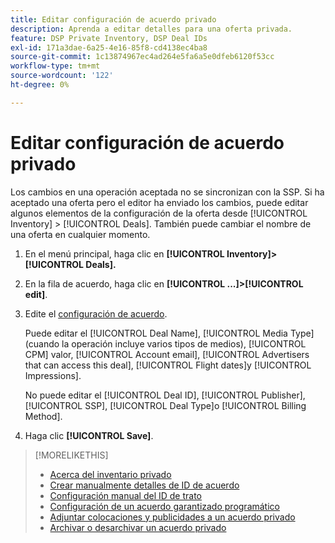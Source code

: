 ```yaml
---
title: Editar configuración de acuerdo privado
description: Aprenda a editar detalles para una oferta privada.
feature: DSP Private Inventory, DSP Deal IDs
exl-id: 171a3dae-6a25-4e16-85f8-cd4138ec4ba8
source-git-commit: 1c13874967ec4ad264e5fa6a5e0dfeb6120f53cc
workflow-type: tm+mt
source-wordcount: '122'
ht-degree: 0%

---
```


# Editar configuración de acuerdo privado

Los cambios en una operación aceptada no se sincronizan con la SSP. Si ha aceptado una oferta pero el editor ha enviado los cambios, puede editar algunos elementos de la configuración de la oferta desde [!UICONTROL Inventory] > [!UICONTROL Deals]. También puede cambiar el nombre de una oferta en cualquier momento.

1. En el menú principal, haga clic en **[!UICONTROL Inventory]> [!UICONTROL Deals].**

1. En la fila de acuerdo, haga clic en  **[!UICONTROL ...]>[!UICONTROL edit]**.

1. Edite el [configuración de acuerdo](deal-id-settings.md).

   Puede editar el [!UICONTROL Deal Name], [!UICONTROL Media Type] (cuando la operación incluye varios tipos de medios), [!UICONTROL CPM] valor, [!UICONTROL Account email], [!UICONTROL Advertisers that can access this deal], [!UICONTROL Flight dates]y [!UICONTROL Impressions].

   No puede editar el [!UICONTROL Deal ID], [!UICONTROL Publisher], [!UICONTROL SSP], [!UICONTROL Deal Type]o [!UICONTROL Billing Method].

1. Haga clic **[!UICONTROL Save]**.

>[!MORELIKETHIS]
>
>* [Acerca del inventario privado](private-inventory-about.md)
>* [Crear manualmente detalles de ID de acuerdo](deal-id-create.md)
>* [Configuración manual del ID de trato](deal-id-settings.md)
>* [Configuración de un acuerdo garantizado programático](programmatic-guaranteed-set-up.md)
>* [Adjuntar colocaciones y publicidades a un acuerdo privado](/help/dsp/inventory/deal-id-attach-placements.md)
>* [Archivar o desarchivar un acuerdo privado](/help/dsp/inventory/private-deal-archive-unarchive.md)

